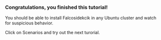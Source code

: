 ### Congratulations, you finished this tutorial!

You should be able to install Falcosidekcik in any Ubuntu cluster and
watch for suspicious behavior.

Click on Scenarios and try out the next turorial.

